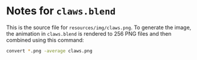 # Notes for `claws.blend`

This is the source file for `resources/img/claws.png`. To generate the image, the animation in `claws.blend` is rendered to 256 PNG files and then combined using this command:

```bash
convert *.png -average claws.png
```